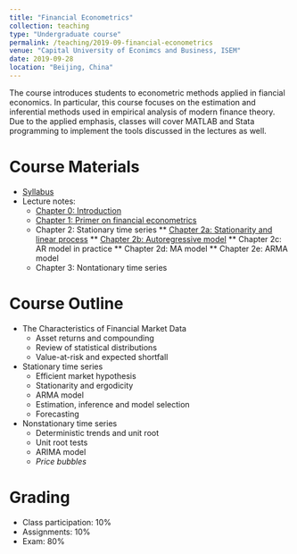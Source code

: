 ```yaml
---
title: "Financial Econometrics"
collection: teaching
type: "Undergraduate course"
permalink: /teaching/2019-09-financial-econometrics
venue: "Capital University of Econimcs and Business, ISEM"
date: 2019-09-28
location: "Beijing, China"
---
```


The course introduces students to econometric methods applied in fiancial economics. In particular, this course focuses on the estimation and inferential methods used in empirical analysis of modern finance theory. Due to the applied emphasis, classes will cover MATLAB  and Stata programming to implement the tools discussed in the lectures as well.

Course Materials
======
* [Syllabus](https://github.com/cheungyinglun/cheungyinglun.github.io/raw/master/files/teaching/2019-09-financial-econometrics/syllabusFE_2019.pdf)
* Lecture notes:
  * [Chapter 0: Introduction](https://github.com/cheungyinglun/cheungyinglun.github.io/raw/master/files/teaching/2019-09-financial-econometrics/00_Intro.pdf)
  * [Chapter 1: Primer on financial econometrics](https://github.com/cheungyinglun/cheungyinglun.github.io/raw/master/files/teaching/2019-09-financial-econometrics/01_Preliminary.pdf)
  * Chapter 2: Stationary time series
  ** [Chapter 2a: Stationarity and linear process](https://github.com/cheungyinglun/cheungyinglun.github.io/raw/master/files/teaching/2019-09-financial-econometrics/02a_Stationary_WN_LP.pdf)
  ** [Chapter 2b: Autoregressive model](https://github.com/cheungyinglun/cheungyinglun.github.io/raw/master/files/teaching/2019-09-financial-econometrics/02b_Stationary_AR.pdf)
  ** Chapter 2c: AR model in practice
  ** Chapter 2d: MA model
  ** Chapter 2e: ARMA model
  * Chapter 3: Nontationary time series

Course Outline
======
* The Characteristics of Financial Market Data
  * Asset returns and compounding
  * Review of statistical distributions
  * Value-at-risk and expected shortfall
* Stationary time series
  * Efficient market hypothesis
  * Stationarity and ergodicity
  * ARMA model
  * Estimation, inference and model selection
  * Forecasting
* Nonstationary time series
  * Deterministic trends and unit root
  * Unit root tests
  * ARIMA model
  * _Price bubbles_

Grading
======
* Class participation: 10%
* Assignments: 10%
* Exam: 80%
